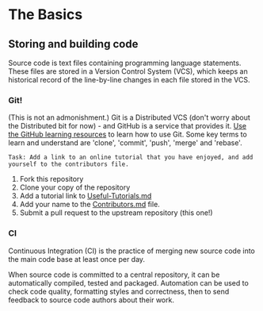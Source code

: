 # The Basics

## Storing and building code

Source code is text files containing programming language statements. These files are stored in a Version Control System (VCS), which keeps an historical record of the line-by-line changes in each file stored in the VCS.

### Git!

(This is not an admonishment.) Git is a Distributed VCS (don't worry about the Distributed bit for now) - and GitHub is a service that provides it. [Use the GitHub learning resources](https://try.github.io/) to learn how to use Git. Some key terms to learn and understand are 'clone', 'commit', 'push', 'merge' and 'rebase'.

    Task: Add a link to an online tutorial that you have enjoyed, and add yourself to the contributors file.		

1. Fork this repository
2. Clone your copy of the repository
3. Add a tutorial link to [Useful-Tutorials.md](./Useful-Tutorials.md)
4. Add your name to the [Contributors.md](./Contributors.md) file.
5. Submit a pull request to the upstream repository (this one!)

### CI

Continuous Integration (CI) is the practice of merging new source code into the main code base at least once per day.

When source code is committed to a central repository, it can be automatically compiled, tested and packaged. Automation can be used to check code quality, formatting styles and correctness, then to send feedback to source code authors about their work.
